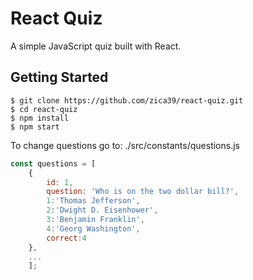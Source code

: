 # React Quiz
A simple JavaScript quiz built with React.

Getting Started
---------------

```shell
$ git clone https://github.com/zica39/react-quiz.git
$ cd react-quiz
$ npm install
$ npm start
```

To change questions go to: ./src/constants/questions.js

```javascript
const questions = [
    {
        id: 1,
        question: 'Who is on the two dollar bill?',
        1:'Thomas Jefferson',
        2:'Dwight D. Eisenhower',
        3:'Benjamin Franklin',
        4:'Georg Washington',
        correct:4
    },
    ...
    ];
```
